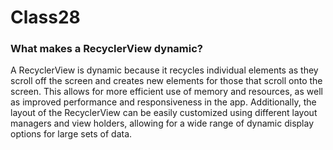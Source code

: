 # Class28

### What makes a RecyclerView dynamic?<br>
A RecyclerView is dynamic because it recycles individual elements as they scroll off the screen and creates new elements for those that scroll onto the screen. This allows for more efficient use of memory and resources, as well as improved performance and responsiveness in the app. Additionally, the layout of the RecyclerView can be easily customized using different layout managers and view holders, allowing for a wide range of dynamic display options for large sets of data.<br>



